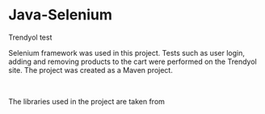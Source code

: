 # Java-Selenium
 Trendyol test
<p>Selenium framework was used in this project. Tests such as user login, adding and removing products to the cart were performed on the Trendyol site. The project was created as a Maven project.</p><br>
<p>The libraries used in the project are taken from <a src="https://mvnrepository.com/"https://mvnrepository.com/.</a></p>
